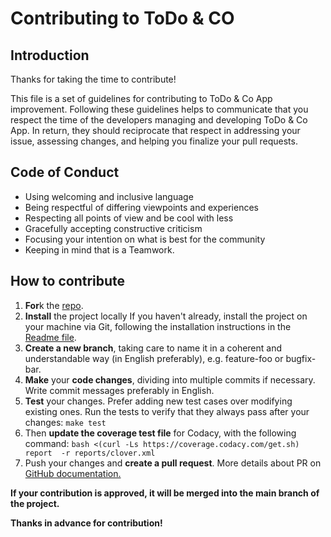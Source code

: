 # Contributing to ToDo & CO
## Introduction

Thanks for taking the time to contribute!

This file is a set of guidelines for contributing to ToDo & Co App improvement.
Following these guidelines helps to communicate that you respect the time of the developers managing and developing ToDo & Co App. In return, they should reciprocate that respect in addressing your issue, assessing changes, and helping you finalize your pull requests.

## Code of Conduct

- Using welcoming and inclusive language
- Being respectful of differing viewpoints and experiences
- Respecting all points of view and be cool with less
- Gracefully accepting constructive criticism
- Focusing your intention on what is best for the community
- Keeping in mind that is a Teamwork.

## How to contribute
1) **For**k the [repo](https://github.com/olha-r/toDoList).
2) **Install** the project locally
If you haven't already, install the project on your machine via Git, following the installation instructions in the [Readme file](Readme.md).
3) **Create a new branch**, taking care to name it in a coherent and understandable way (in English preferably), e.g. feature-foo or bugfix-bar.
4) **Make** your **code changes**, dividing into multiple commits if necessary. Write commit messages preferably in English.
5) **Test** your changes. Prefer adding new test cases over modifying existing ones.
Run the tests to verify that they always pass after your changes: ``make test``
6) Then **update the coverage test file** for Codacy, with the following command:
``bash <(curl -Ls https://coverage.codacy.com/get.sh) report  -r reports/clover.xml``
7) Push your changes and **create a pull request**.
More details about PR on  [GitHub documentation.](https://docs.github.com/en/pull-requests/collaborating-with-pull-requests/proposing-changes-to-your-work-with-pull-requests/about-pull-requests)

**If your contribution is approved, it will be merged into the main branch of the project.**

**Thanks in advance for contribution!**
